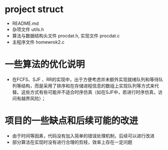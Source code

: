 # project struct
- README.md
- 杂项文件 utils.h
- 算法与数据结构头文件 procdat.h, 实现文件 procdat.c
- 主程序文件 homewrok2.c

# 一些算法的优化说明
- 在FCFS、SJF 、RR的实现中，出于方便考虑并未额外实现就绪队列和等待队列等结构，而是采用了排序和在存储进程信息的数组上实现队列等方式来代替。这些方式有些可能并不适合时序仿真（如在SJF中，若进行时序仿真，访问有越界风险）；

# 项目的一些缺点和后续可能的改进
- 由于时间等因素，代码没有加入简单的错误处理机制，后续可以进行改进
- 部分算法在实现时没有进行合理的剪枝，效率上存在一定问题